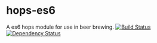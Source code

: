 # hops-es6
A es6 hops module for use in beer brewing.
[![Build Status](https://travis-ci.org/git+eiriksm/hops-es6.svg?branch=master)](https://travis-ci.org/git+eiriksm/hops-es6)
[![Dependency Status](https://david-dm.org/git+eiriksm/hops-es6.svg)](https://david-dm.org/git+eiriksm/hops-es6)
